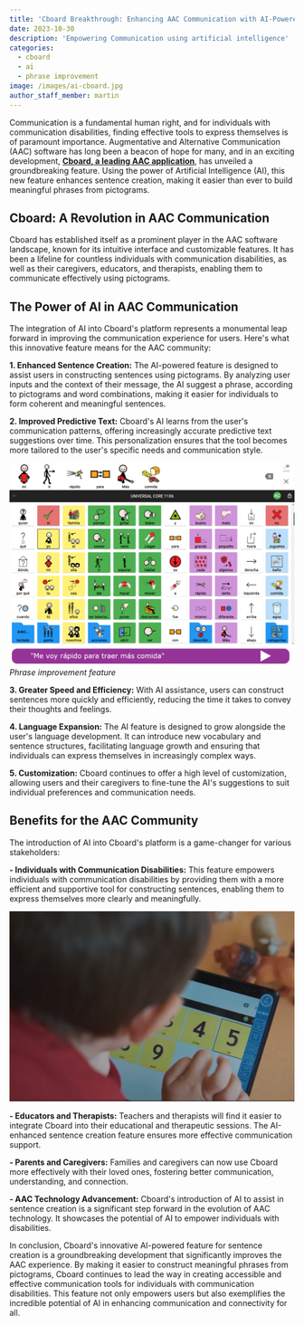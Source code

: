 ```yaml
---
title: 'Cboard Breakthrough: Enhancing AAC Communication with AI-Powered Sentence Creation'
date: 2023-10-30
description: 'Empowering Communication using artificial intelligence'
categories:
  - cboard
  - ai
  - phrase improvement
image: /images/ai-cboard.jpg
author_staff_member: martin
---
```

Communication is a fundamental human right, and for individuals with communication disabilities, finding effective tools to express themselves is of paramount importance. Augmentative and Alternative Communication (AAC) software has long been a beacon of hope for many, and in an exciting development, [**Cboard, a leading AAC application**](https://www.cboard.io/), has unveiled a groundbreaking feature. Using the power of Artificial Intelligence (AI), this new feature enhances sentence creation, making it easier than ever to build meaningful phrases from pictograms.

## Cboard: A Revolution in AAC Communication

Cboard has established itself as a prominent player in the AAC software landscape, known for its intuitive interface and customizable features. It has been a lifeline for countless individuals with communication disabilities, as well as their caregivers, educators, and therapists, enabling them to communicate effectively using pictograms.

## The Power of AI in AAC Communication

The integration of AI into Cboard's platform represents a monumental leap forward in improving the communication experience for users. Here's what this innovative feature means for the AAC community:

**1. Enhanced Sentence Creation:** The AI-powered feature is designed to assist users in constructing sentences using pictograms. By analyzing user inputs and the context of their message, the AI suggest a phrase, according to pictograms and word combinations, making it easier for individuals to form coherent and meaningful sentences.

**2. Improved Predictive Text:** Cboard's AI learns from the user's communication patterns, offering increasingly accurate predictive text suggestions over time. This personalization ensures that the tool becomes more tailored to the user's specific needs and communication style.

![Improve Phrase feature](/images/app/phrase-improvement.png)
*Phrase improvement feature*

**3. Greater Speed and Efficiency:** With AI assistance, users can construct sentences more quickly and efficiently, reducing the time it takes to convey their thoughts and feelings.

**4. Language Expansion:** The AI feature is designed to grow alongside the user's language development. It can introduce new vocabulary and sentence structures, facilitating language growth and ensuring that individuals can express themselves in increasingly complex ways.

**5. Customization:** Cboard continues to offer a high level of customization, allowing users and their caregivers to fine-tune the AI's suggestions to suit individual preferences and communication needs.

## Benefits for the AAC Community

The introduction of AI into Cboard's platform is a game-changer for various stakeholders:

**- Individuals with Communication Disabilities:** This feature empowers individuals with communication disabilities by providing them with a more efficient and supportive tool for constructing sentences, enabling them to express themselves more clearly and meaningfully.

![Kid using Cboard](/images/kindergaten02.png)

**- Educators and Therapists:** Teachers and therapists will find it easier to integrate Cboard into their educational and therapeutic sessions. The AI-enhanced sentence creation feature ensures more effective communication support.

**- Parents and Caregivers:** Families and caregivers can now use Cboard more effectively with their loved ones, fostering better communication, understanding, and connection.

**- AAC Technology Advancement:** Cboard's introduction of AI to assist in sentence creation is a significant step forward in the evolution of AAC technology. It showcases the potential of AI to empower individuals with disabilities.

In conclusion, Cboard's innovative AI-powered feature for sentence creation is a groundbreaking development that significantly improves the AAC experience. By making it easier to construct meaningful phrases from pictograms, Cboard continues to lead the way in creating accessible and effective communication tools for individuals with communication disabilities. This feature not only empowers users but also exemplifies the incredible potential of AI in enhancing communication and connectivity for all.